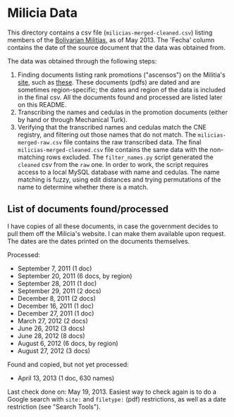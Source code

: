 # Milicia Data


This directory contains a csv file (`milicias-merged-cleaned.csv`) listing members of the [Bolivarian Militias][milicias-home], as of May 2013. The 'Fecha' column contains the date of the source document that the data was obtained from.

The data was obtained through the following steps:

1. Finding documents listing rank promotions ("ascensos") on the Militia's [site][milicias-home], such as [these][promo-example]. These documents (pdfs) are dated and are sometimes region-specific; the dates and region of the data is included in the final csv. All the documents found and processed are listed later on this README.
2. Transcribing the names and cedulas in the promotion documents (either by hand or through Mechanical Turk).
3. Verifying that the transcribed names and cedulas match the CNE registry, and filtering out those names that do not match. The `milicias-merged-raw.csv` file contains the raw transcribed data. The final `milicias-merged-cleaned.csv` file contains the same data with the non-matching rows excluded. The `filter_names.py` script generated the `cleaned` csv from the `raw` one. In order to work, the script requires access to a local MySQL database with name and cedulas. The name matching is fuzzy, using edit distances and trying permutations of the name to determine whether there is a match.


## List of documents found/processed

I have copies of all these documents, in case the government decides to pull them off the Milicia's website. I can make them available upon request. The dates are the dates printed on the documents themselves.

Processed:
* September 7, 2011 (1 doc)
* September 20, 2011 (6 docs, by region)
* September 28, 2011 (1 doc)
* September 29, 2011 (2 docs)
* December 8, 2011 (2 docs)
* December 16, 2011 (1 doc)
* December 27, 2011 (1 doc)
* March 27, 2012 (2 docs)
* June 26, 2012 (3 docs)
* June 28, 2012 (8 docs)
* August 6, 2012 (6 docs, by region)
* August 27, 2012 (3 docs)

Found and copied, but not yet processed:
* April 13, 2013 (1 doc, 630 names)

Last check done on: May 19, 2013. Easiest way to check again is to do a Google search with `site:` and `filetype:` (pdf) restrictions, as well as a date restriction (see "Search Tools").


[milicias-home]: http://www.milicia.mil.ve/sitio/web/
[promo-example]: http://www.milicia.mil.ve/sitio/web/index.php?option=com_content&view=article&id=152&Itemid=199

